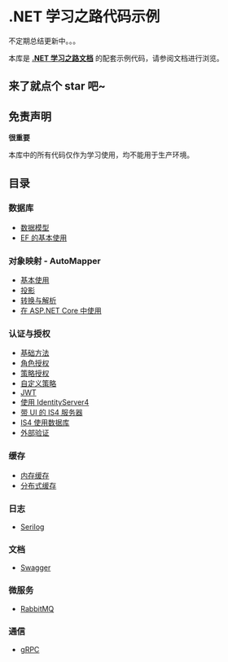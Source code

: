# .NET 学习之路代码示例

不定期总结更新中。。。

本库是 **[.NET 学习之路文档](https://jeremyjone.github.io/docs/roadmap/dotnetcore/basic.html)** 的配套示例代码，请参阅文档进行浏览。

## 来了就点个 star 吧~

## 免责声明

**很重要**

本库中的所有代码仅作为学习使用，均不能用于生产环境。

## 目录

### 数据库

- [数据模型](./Database/Database.ModelBase)
- [EF 的基本使用](./Database/Database.Basic)

### 对象映射 - AutoMapper

- [基本使用](./ObjectMapper/ObjectMapper.Basic)
- [投影](./ObjectMapper/ObjectMapper.Projection)
- [转换与解析](./ObjectMapper/ObjectMapper.Convert)
- [在 ASP.NET Core 中使用](./ObjectMapper/ObjectMapper.AM)

### 认证与授权

- [基础方法](./AuthenticationAndAuthorization/AuthenticationAndAuthorization.Basic)
- [角色授权](./AuthenticationAndAuthorization/AuthenticationAndAuthorization.Role)
- [策略授权](./AuthenticationAndAuthorization/AuthenticationAndAuthorization.Policy)
- [自定义策略](./AuthenticationAndAuthorization/AuthenticationAndAuthorization.CustomPolicy)
- [JWT](./AuthenticationAndAuthorization/AuthenticationAndAuthorization.Jwt)
- [使用 IdentityServer4](./AuthenticationAndAuthorization/AuthenticationAndAuthorization.IdentityServer4)
- [带 UI 的 IS4 服务器](./AuthenticationAndAuthorization/AuthenticationAndAuthorization.IS4WithUI)
- [IS4 使用数据库](./AuthenticationAndAuthorization/AuthenticationAndAuthorization.EF)
- [外部验证](./AuthenticationAndAuthorization/AuthenticationAndAuthorization.ExternalAccount)

### 缓存

- [内存缓存](./Cache/MemoryCache)
- [分布式缓存](./Cache/DistributedCache)

### 日志

- [Serilog](./Log/Log.Serilog)

### 文档

- [Swagger](./Swagger/WebApplication1)

### 微服务

- [RabbitMQ](./MicroService/MQ/RabbitMQ)

### 通信

- [gRPC](./Communication/gRPC)
